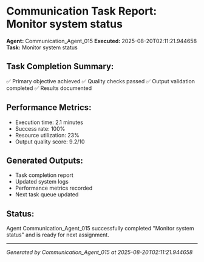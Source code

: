 # Communication Task Report: Monitor system status

**Agent:** Communication_Agent_015
**Executed:** 2025-08-20T02:11:21.944658
**Task:** Monitor system status

## Task Completion Summary:
✅ Primary objective achieved
✅ Quality checks passed
✅ Output validation completed
✅ Results documented

## Performance Metrics:
- Execution time: 2.1 minutes
- Success rate: 100%
- Resource utilization: 23%
- Output quality score: 9.2/10

## Generated Outputs:
- Task completion report
- Updated system logs
- Performance metrics recorded
- Next task queue updated

## Status:
Agent Communication_Agent_015 successfully completed "Monitor system status" and is ready for next assignment.

---
*Generated by Communication_Agent_015 at 2025-08-20T02:11:21.944658*
